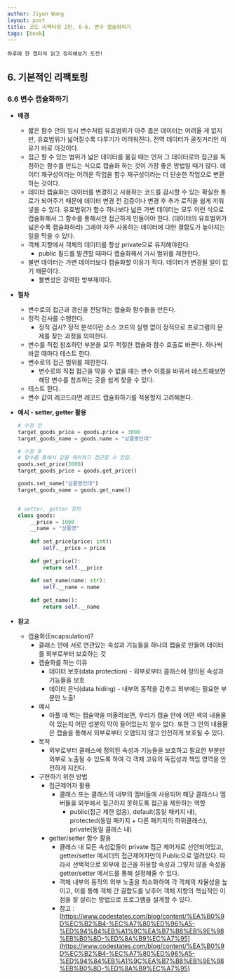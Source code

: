 ```yaml
---
author: Jiyun Wang
layout: post
title: 코드 리팩터링 2판, 6-6. 변수 캡슐화하기
tags: [book]
---
```


```
하루에 한 챕터씩 읽고 정리해보기 도전!
```
## 6. 기본적인 리팩토링 
### 6.6 변수 캡슐화하기
- **배경**  
  - 짧은 함수 안의 임시 변수처럼 유효범위가 아주 좁은 데이터는 어려울 게 없지만, 유효범위가 넓어질수록 다루기가 어려워진다. 전역 데이터가 골칫거리인 이유가 바로 이것이다.
  - 접근 할 수 있는 범위가 넓은 데이터를 옮길 때는 먼저 그 데이터로의 접근을 독점하는 함수를 만드는 식으로 캡슐화 하는 것이 가장 좋은 방법일 때가 많다. 데이터 재구성이라는 어려운 작업을 함수 재구성이라는 더 단순한 작업으로 변환하는 것이다.
  - 데이터 캡슐화는 데이터를 변경하고 사용하는 코드를 감시할 수 있는 확실한 통로가 되어주기 때문에 데이터 변경 전 검증이나 변경 후 추가 로직을 쉽게 끼워 넣을 수 있다. 유효범위가 함수 하나보다 넓은 가변 데이터는 모두 이런 식으로 캡슐화해서 그 함수를 통해서만 접근하게 만들어야 한다. (데이터의 유효범위가 넓은수록 캡슐화하라) 그래야 자주 사용하는 데이터에 대한 결합도가 높아지는 일을 막을 수 있다.
  - 객체 지향에서 객체의 데이터를 항상 private으로 유지해야한다.
    - public 필드를 발견할 때마다 캡슐화해서 가시 범위를 제한한다.
  - 불변 데이터는 가변 데이터보다 캡슐화할 이유가 적다. 데이터가 변경될 일이 없기 때문이다.
    - 불변성은 강력한 방부제이다.
  
- **절차**  
	- 변수로의 접근과 갱신을 전담하는 캡슐화 함수들을 만든다.
    - 정적 검사를 수행한다.
      - 정적 검사? 정적 분석이란 소스 코드의 실행 없이 정적으로 프로그램의 문제를 찾는 과정을 의미한다.
    - 변수를 직접 참조하던 부분을 모두 적절한 캡슐화 함수 호출로 바꾼다. 하나씩 바끌 때마다 테스트 한다.
    - 변수로의 접근 범위를 제한한다.
      - 변수로의 직접 접근을 막을 수 없을 때는 변수 이름을 바꿔서 테스트해보면 해당 변수를 참조하는 곳을 쉽게 찾을 수 있다.
    - 테스트 한다.
    - 변수 값이 레코드라면 레코드 캡슐화하기를 적용할지 고려해본다.
  
  
- **예시 - setter, getter 활용**

	```python  
	# 수정 전
	target_goods_price = goods.price = 3000
	target_goods_name = goods.name = "상품명인데"
	
	# 수정 후 
	# 함수를 통해서 값을 제어하고 접근할 수 있음.
	goods.set_price(3000)
	target_goods_price = goods.get_price()
	
	goods.set_name("상품명인데")
	target_goods_name = goods.get_name()
	
	
	# setter, getter 정의
	class goods:
		__price = 1000
		__name = "상품명"
		
		def set_price(price: int):
			self.__price = price
		
		def get_price():
			return self.__price
		
		def set_name(name: str):
			self.__name = name
		
		def get_name():
			return self.__name
	```

- **참고**
  - 캡슐화(Encapsulation)?
    - 클래스 안에 서로 연관있는 속성과 기능들을 하나의 캡슐로 만들어 데이터를 외부로부터 보호하는 것
    - 캡슐화를 하는 이유
      - 데이터 보호(data protection) - 외부로부터 클래스에 정의된 속성과 기능들을 보호
      - 데이터 은닉(data hiding) - 내부의 동작을 감추고 외부에는 필요한 부분만 노출!
    - 예시
      - 아플 때 먹는 캡슐약을 떠올려보면, 우리가 캡슐 안에 어떤 색의 내용물이 있는지 어떤 성분의 약이 들어있는지 알수 없다. 또한 그 안의 내용물은 캡슐을 통해서 외부로부터 오염되지 않고 안전하게 보호될 수 있다.
    - 목적
      - 외부로부터 클래스에 정의된 속성과 기능들을 보호하고 필요한 부분만 외부로 노출될 수 있도록 하여 각 객체 고유의 독립성과 책임 영역을 안전하게 지킨다.
    - 구현하기 위한 방법
      - 접근제어자 활용
        - 클래스 또는 클래스의 내부의 멤버들에 사용되어 해당 클래스나 멤버들을 외부에서 접근하지 못하도록 접근을 제한하는 역할
          - public(접근 제한 없음), default(동일 패키지 내), protected(동일 패키지 + 다른 패키지의 하위클래스), private(동일 클래스 내)
      - getter/setter 함수 활용
        - 클래스 내 모든 속성값들이 private 접근 제어자로 선언되어있고, getter/setter 메서더의 접근제어자만이 Public으로 열려있다. 따라서 선택적으로 외부에 접근을 허용할 속성과 그렇지 않을 속성을 getter/setter 메서드를 통해 설정해줄 수 있다.
        - 객체 내부의 동작의 외부 노출을 최소화하여 각 객체의 자율성을 높이고, 이를 통해 객체 간 결합도를 낮추어 객체 지향의 핵심적인 이점을 잘 살리는 방법으로 프로그램을 설계할 수 있다.
        - 참고 : [https://www.codestates.com/blog/content/%EA%B0%9D%EC%B2%B4-%EC%A7%80%ED%96%A5-%ED%94%84%EB%A1%9C%EA%B7%B8%EB%9E%98%EB%B0%8D-%ED%8A%B9%EC%A7%95](https://www.codestates.com/blog/content/%EA%B0%9D%EC%B2%B4-%EC%A7%80%ED%96%A5-%ED%94%84%EB%A1%9C%EA%B7%B8%EB%9E%98%EB%B0%8D-%ED%8A%B9%EC%A7%95)